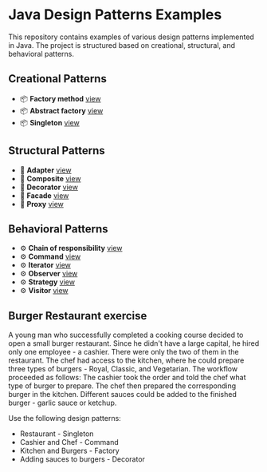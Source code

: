 # Java Design Patterns Examples

This repository contains examples of various design patterns implemented in Java. The project is structured based on creational, structural, and behavioral patterns.

## Creational Patterns
- 📦 **Factory method** [view]()
- 📦 **Abstract factory** [view]()
- 📦 **Singleton** [view](https://github.com/Milvs/DesignPatterns/tree/main/SingletonPattern)

## Structural Patterns
- 🎲 **Adapter** [view]()
- 🎲 **Composite** [view]()
- 🎲 **Decorator** [view](https://github.com/Milvs/DesignPatterns/tree/main/DecoratorPattern)
- 🎲 **Facade** [view]()
- 🎲 **Proxy** [view]()

## Behavioral Patterns
- ⚙ **Chain of responsibility** [view]()
- ⚙ **Command** [view](https://github.com/Milvs/DesignPatterns/tree/main/CommandPattern)
- ⚙ **Iterator** [view]()
- ⚙ **Observer** [view]()
- ⚙ **Strategy** [view]()
- ⚙ **Visitor** [view]()

## Burger Restaurant exercise

  A young man who successfully completed a cooking course decided to open a small burger restaurant. Since he didn't have a large capital, he hired only one employee - a cashier.
  There were only the two of them in the restaurant. The chef had access to the kitchen, where he could prepare three types of burgers - Royal, Classic, and Vegetarian.
  The workflow proceeded as follows: The cashier took the order and told the chef what type of burger to prepare. The chef then prepared the corresponding burger in the kitchen.
  Different sauces could be added to the finished burger - garlic sauce or ketchup.

  Use the following design patterns:<br>
  - Restaurant - Singleton<br>
  - Cashier and Chef - Command<br>
  - Kitchen and Burgers - Factory<br>
  - Adding sauces to burgers - Decorator
  





